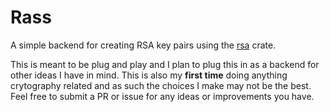 # Rass
A simple backend for creating RSA key pairs using the [rsa](https://github.com/RustCrypto/RSA) crate.

This is meant to be plug and play and I plan to plug this in as a backend for other ideas I have in mind. This is also my **first time** doing anything crytography related and as such the choices I make may not be the best. Feel free to submit a PR or issue for any ideas or improvements you have.
